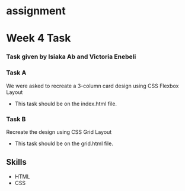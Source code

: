 # assignment

# Week 4 Task 

### Task given by Isiaka Ab and Victoria Enebeli

### Task A 

We were asked to recreate a 3-column card design using CSS Flexbox  Layout
- This task should be on the index.html file.

### Task B 
Recreate the design using CSS Grid Layout  

- This task should be on the grid.html file.



## Skills

- HTML 
- CSS 

